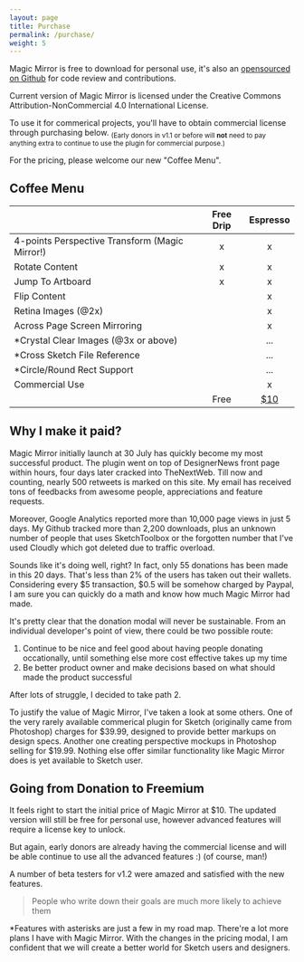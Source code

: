 ```yaml
---
layout: page
title: Purchase
permalink: /purchase/
weight: 5
---
```



Magic Mirror is free to download for personal use, it's also an [opensourced on Github](http://github.com/jamztang/MagicMirror) for code review and contributions.

Current version of Magic Mirror is licensed under the Creative Commons Attribution-NonCommercial 4.0 International License.

To use it for commerical projects, you'll have to obtain commercial license through purchasing below. <sub>(Early donors in v1.1 or before will **not** need to pay anything extra to continue to use the plugin for commercial purpose.)</sub>

For the pricing, please welcome our new "Coffee Menu".

## Coffee Menu

||Free Drip |Espresso|
|---|:-:|:-:|
|4-points Perspective Transform (Magic Mirror!)|x|x|
|Rotate Content|x|x|
|Jump To Artboard|x|x|
|Flip Content| |x|
|Retina Images (@2x)| |x|
|Across Page Screen Mirroring| |x|
|*Crystal Clear Images (@3x or above)| |...|
|*Cross Sketch File Reference| |...|
|*Circle/Round Rect Support| |...|
|Commercial Use| |x|
| |Free|<a href="javascript:void(0);" identifier="Buy" onclick="donateClicked()" class="center btn btn-outline orange">$10</a>|

## Why I make it paid?

Magic Mirror initially launch at 30 July has quickly become my most successful product. The plugin went on top of DesignerNews front page within hours, four days later cracked into TheNextWeb. Till now and counting, nearly 500 retweets is marked on this site. My email has received tons of feedbacks from awesome people, appreciations and feature requests.

Moreover, Google Analytics reported more than 10,000 page views in just 5 days. My Github tracked more than 2,200 downloads, plus an unknown number of people that uses SketchToolbox or the forgotten number that I've used Cloudly which got deleted due to traffic overload.

Sounds like it's doing well, right? In fact, only 55 donations has been made in this 20 days. That's less than 2% of the users has taken out their wallets. Considering every $5 transaction, $0.5 will be somehow charged by Paypal, I am sure you can quickly do a math and know how much Magic Mirror had made.

It's pretty clear that the donation modal will never be sustainable. From an individual developer's point of view, there could be two possible route:

1. Continue to be nice and feel good about having people donating occationally, until something else more cost effective takes up my time
2. Be better product owner and make decisions based on what should made the product successful

<!-- ![](/images/red-blue-pill.jpg) -->

After lots of struggle, I decided to take path 2.

To justify the value of Magic Mirror, I've taken a look at some others. One of the very rarely available commerical plugin for Sketch (originally came from Photoshop) charges for $39.99, designed to provide better markups on design specs. Another one creating perspective mockups in Photoshop selling for $19.99. Nothing else offer similar functionality like Magic Mirror does is yet available to Sketch user.

## Going from Donation to Freemium

It feels right to start the initial price of Magic Mirror at $10. The updated version will still be free for personal use, however advanced features will require a license key to unlock.

But again, early donors are already having the commercial license and will be able continue to use all the advanced features :) (of course, man!)

A number of beta testers for v1.2 were amazed and satisfied with the new features.

> People who write down their goals are much more likely to achieve them

*Features with asterisks are just a few in my road map. There're a lot more plans I have with Magic Mirror. With the changes in the pricing modal, I am confident that we will create a better world for Sketch users and designers.



